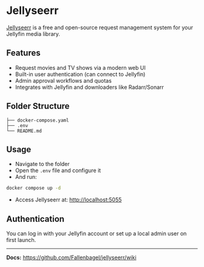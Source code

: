 # Jellyseerr

[Jellyseerr](https://github.com/Fallenbagel/jellyseerr) is a free and open-source request management system for your Jellyfin media library.

## Features

- Request movies and TV shows via a modern web UI
- Built-in user authentication (can connect to Jellyfin)
- Admin approval workflows and quotas
- Integrates with Jellyfin and downloaders like Radarr/Sonarr

## Folder Structure

```plaintext
├── docker-compose.yaml
├── .env
└── README.md
```

## Usage

- Navigate to the folder
- Open the `.env` file and configure it
- And run:

```bash
docker compose up -d
```

- Access Jellyseerr at: <http://localhost:5055>

## Authentication

You can log in with your Jellyfin account or set up a local admin user on first launch.

---

**Docs:** <https://github.com/Fallenbagel/jellyseerr/wiki>

